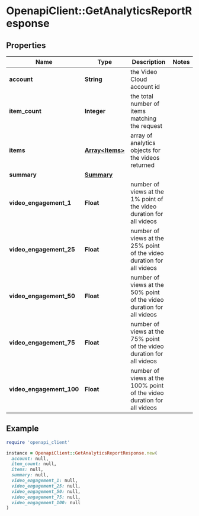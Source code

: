 # OpenapiClient::GetAnalyticsReportResponse

## Properties

| Name | Type | Description | Notes |
| ---- | ---- | ----------- | ----- |
| **account** | **String** | the Video Cloud account id |  |
| **item_count** | **Integer** | the total number of items matching the request |  |
| **items** | [**Array&lt;Items&gt;**](Items.md) | array of analytics objects for the videos returned |  |
| **summary** | [**Summary**](Summary.md) |  |  |
| **video_engagement_1** | **Float** | number of views at the 1% point of the video duration for all videos |  |
| **video_engagement_25** | **Float** | number of views at the 25% point of the video duration for all videos |  |
| **video_engagement_50** | **Float** | number of views at the 50% point of the video duration for all videos |  |
| **video_engagement_75** | **Float** | number of views at the 75% point of the video duration for all videos |  |
| **video_engagement_100** | **Float** | number of views at the 100% point of the video duration for all videos |  |

## Example

```ruby
require 'openapi_client'

instance = OpenapiClient::GetAnalyticsReportResponse.new(
  account: null,
  item_count: null,
  items: null,
  summary: null,
  video_engagement_1: null,
  video_engagement_25: null,
  video_engagement_50: null,
  video_engagement_75: null,
  video_engagement_100: null
)
```

